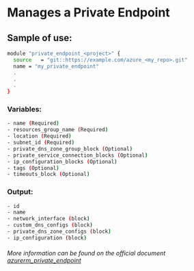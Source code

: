 # Manages a Private Endpoint

## Sample of use:

```bash
module "private_endpoint_<project>" {
  source   = "git::https://example.com/azure_<my_repo>.git"
  name = "my_private_endpoint"
  .
  .
  .
}
```

### Variables:

```bash
- name (Required)
- resources_group_name (Required)
- location (Required)
- subnet_id (Required)
- private_dns_zone_group_block (Optional)
- private_service_connection_blocks (Optional)
- ip_configuration_blocks (Optional)
- tags (Optional)
- timeouts_block (Optional)
```

### Output:

```bash
- id
- name
- network_interface (block)
- custom_dns_configs (block)
- private_dns_zone_configs (block)
- ip_configuration (block)
```

###### More information can be found on the official document [azurerm_private_endpoint](https://registry.terraform.io/providers/hashicorp/azurerm/latest/docs/resources/private_endpoint)